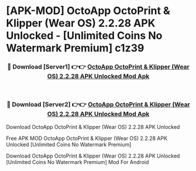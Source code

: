 # [APK-MOD] OctoApp  OctoPrint & Klipper (Wear OS) 2.2.28 APK Unlocked - [Unlimited Coins No Watermark Premium] c1z39



<div align="center">
<h3>🔴 Download [Server1] 👉👉 <a href="https://momento.my/?title=OctoApp__OctoPrint_&_Klipper_(Wear_OS)_2.2.28_APK_Unlocked">OctoApp  OctoPrint & Klipper (Wear OS) 2.2.28 APK Unlocked Mod Apk</a></h3><br>

<h3>🔴 Download [Server2] 👉👉 <a href="https://momento.my/?title=OctoApp__OctoPrint_&_Klipper_(Wear_OS)_2.2.28_APK_Unlocked">OctoApp  OctoPrint & Klipper (Wear OS) 2.2.28 APK Unlocked Mod Apk</a></h3>
</div>



Download OctoApp  OctoPrint & Klipper (Wear OS) 2.2.28 APK Unlocked 

Free APK MOD OctoApp  OctoPrint & Klipper (Wear OS) 2.2.28 APK Unlocked [Unlimited Coins No Watermark Premium]

Download OctoApp  OctoPrint & Klipper (Wear OS) 2.2.28 APK Unlocked [Unlimited Coins No Watermark Premium] Mod For Android
